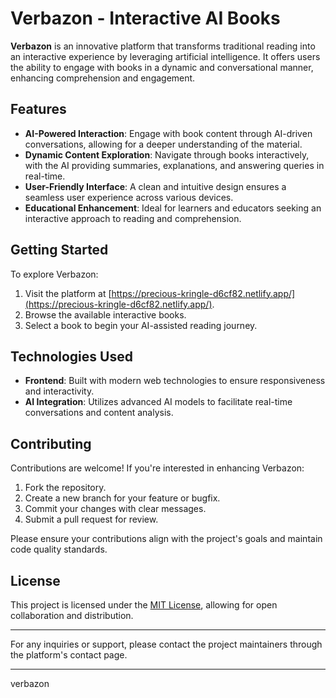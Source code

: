 # Verbazon - Interactive AI Books

**Verbazon** is an innovative platform that transforms traditional reading into an interactive experience by leveraging artificial intelligence. It offers users the ability to engage with books in a dynamic and conversational manner, enhancing comprehension and engagement.

## Features

* **AI-Powered Interaction**: Engage with book content through AI-driven conversations, allowing for a deeper understanding of the material.
* **Dynamic Content Exploration**: Navigate through books interactively, with the AI providing summaries, explanations, and answering queries in real-time.
* **User-Friendly Interface**: A clean and intuitive design ensures a seamless user experience across various devices.
* **Educational Enhancement**: Ideal for learners and educators seeking an interactive approach to reading and comprehension.

## Getting Started

To explore Verbazon:

1. Visit the platform at [https://precious-kringle-d6cf82.netlify.app/](https://precious-kringle-d6cf82.netlify.app/).
2. Browse the available interactive books.
3. Select a book to begin your AI-assisted reading journey.

## Technologies Used

* **Frontend**: Built with modern web technologies to ensure responsiveness and interactivity.
* **AI Integration**: Utilizes advanced AI models to facilitate real-time conversations and content analysis.

## Contributing

Contributions are welcome! If you're interested in enhancing Verbazon:

1. Fork the repository.
2. Create a new branch for your feature or bugfix.
3. Commit your changes with clear messages.
4. Submit a pull request for review.

Please ensure your contributions align with the project's goals and maintain code quality standards.

## License

This project is licensed under the [MIT License](LICENSE), allowing for open collaboration and distribution.

---

For any inquiries or support, please contact the project maintainers through the platform's contact page.

---
verbazon

